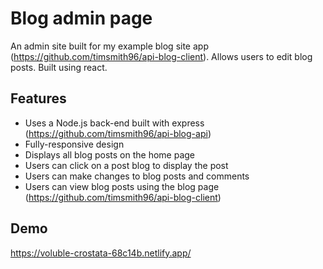 # Blog admin page

An admin site built for my example blog site app (https://github.com/timsmith96/api-blog-client). Allows users to edit blog posts. Built using react.

## Features

- Uses a Node.js back-end built with express (https://github.com/timsmith96/api-blog-api)
- Fully-responsive design
- Displays all blog posts on the home page
- Users can click on a post blog to display the post
- Users can make changes to blog posts and comments
- Users can view blog posts using the blog page (https://github.com/timsmith96/api-blog-client)

## Demo

https://voluble-crostata-68c14b.netlify.app/

